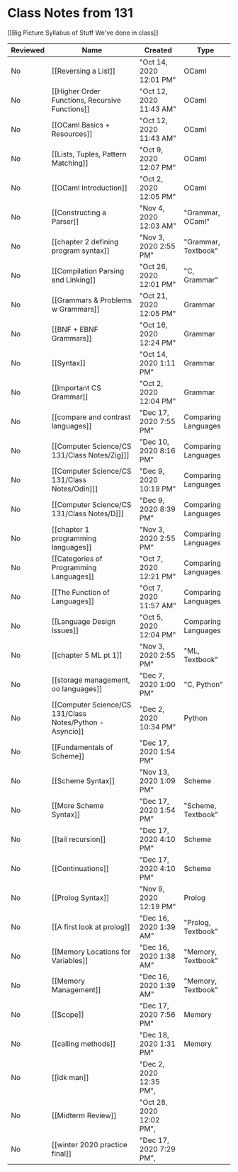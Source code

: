 # Class Notes from 131
[[Big Picture Syllabus of Stuff We've done in class]]


Reviewed|Name|Created|Type
-|-|-|-|
No|[[Reversing a List]]|"Oct 14, 2020 12:01 PM"|OCaml
No|[[Higher Order Functions, Recursive Functions]]|"Oct 12, 2020 11:43 AM"|OCaml
No|[[OCaml Basics + Resources]]|"Oct 12, 2020 11:43 AM"|OCaml
No|[[Lists, Tuples, Pattern Matching]]|"Oct 9, 2020 12:07 PM"|OCaml
No|[[OCaml Introduction]]|"Oct 2, 2020 12:05 PM"|OCaml
No|[[Constructing a Parser]]|"Nov 4, 2020 12:03 AM"|"Grammar, OCaml"
No|[[chapter 2 defining program syntax]]|"Nov 3, 2020 2:55 PM"|"Grammar, Textbook"
No|[[Compilation Parsing and Linking]]|"Oct 26, 2020 12:01 PM"|"C, Grammar"
No|[[Grammars & Problems w Grammars]]|"Oct 21, 2020 12:05 PM"|Grammar
No|[[BNF + EBNF Grammars]]|"Oct 16, 2020 12:24 PM"|Grammar
No|[[Syntax]]|"Oct 14, 2020 1:11 PM"|Grammar
No|[[Important CS Grammar]]|"Oct 2, 2020 12:04 PM"|Grammar
No|[[compare and contrast languages]]|"Dec 17, 2020 7:55 PM"|Comparing Languages
No|[[Computer Science/CS 131/Class Notes/Zig]]]|"Dec 10, 2020 8:16 PM"|Comparing Languages
No|[[Computer Science/CS 131/Class Notes/Odin]]]|"Dec 9, 2020 10:19 PM"|Comparing Languages
No|[[Computer Science/CS 131/Class Notes/D]]]|"Dec 9, 2020 8:39 PM"|Comparing Languages
No|[[chapter 1 programming languages]]|"Nov 3, 2020 2:55 PM"|Comparing Languages
No|[[Categories of Programming Languages]]|"Oct 7, 2020 12:21 PM"|Comparing Languages
No|[[The Function of Languages]]|"Oct 7, 2020 11:57 AM"|Comparing Languages
No|[[Language Design Issues]]|"Oct 5, 2020 12:04 PM"|Comparing Languages
No|[[chapter 5 ML pt 1]]|"Nov 3, 2020 2:55 PM"|"ML, Textbook"
No|[[storage management, oo languages]]|"Dec 7, 2020 1:00 PM"|"C, Python"
No|[[Computer Science/CS 131/Class Notes/Python - Asyncio]]|"Dec 2, 2020 10:34 PM"|Python
No|[[Fundamentals of Scheme]]|"Dec 17, 2020 1:54 PM"
No|[[Scheme Syntax]]|"Nov 13, 2020 1:09 PM"|Scheme
No|[[More Scheme Syntax]]|"Dec 17, 2020 1:54 PM"|"Scheme, Textbook"
No|[[tail recursion]]|"Dec 17, 2020 4:10 PM"|Scheme
No|[[Continuations]]|"Dec 17, 2020 4:10 PM"|Scheme
No|[[Prolog Syntax]]|"Nov 9, 2020 12:19 PM"|Prolog
No|[[A first look at prolog]]|"Dec 16, 2020 1:39 AM"|"Prolog, Textbook"
No|[[Memory Locations for Variables]]|"Dec 16, 2020 1:38 AM"|"Memory, Textbook"
No|[[Memory Management]]|"Dec 16, 2020 1:39 AM"|"Memory, Textbook"
No|[[Scope]]|"Dec 17, 2020 7:56 PM"|Memory
No|[[calling methods]]|"Dec 18, 2020 1:31 PM"|Memory
No|[[idk man]]|"Dec 2, 2020 12:35 PM",
No|[[Midterm Review]]|"Oct 28, 2020 12:02 PM",
No|[[winter 2020 practice final]]|"Dec 17, 2020 7:29 PM",|